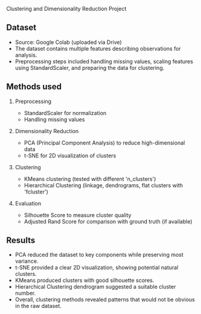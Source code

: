  Clustering and Dimensionality Reduction Project
##  Dataset
- Source: Google Colab (uploaded via Drive)  
- The dataset contains multiple features describing observations for analysis.  
- Preprocessing steps included handling missing values, scaling features using StandardScaler, and preparing the data for clustering.  

## Methods used
1. Preprocessing
   - StandardScaler for normalization  
   - Handling missing values  

2. Dimensionality Reduction
   - PCA (Principal Component Analysis) to reduce high-dimensional data  
   - t-SNE for 2D visualization of clusters  

3. Clustering  
   - KMeans clustering (tested with different 'n_clusters')  
   - Hierarchical Clustering (linkage, dendrograms, flat clusters with 'fcluster')  

4. Evaluation
   - Silhouette Score to measure cluster quality  
   - Adjusted Rand Score for comparison with ground truth (if available)  

##  Results
- PCA reduced the dataset to key components while preserving most variance.  
- t-SNE provided a clear 2D visualization, showing potential natural clusters.  
- KMeans produced clusters with good silhouette scores.  
- Hierarchical Clustering dendrogram suggested a suitable cluster number.  
- Overall, clustering methods revealed patterns that would not be obvious in the raw dataset.  

